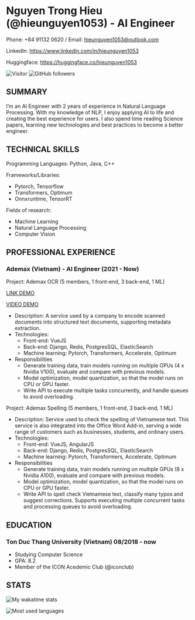 Nguyen Trong Hieu (@hieunguyen1053) - AI Engineer
=================================================

Phone: +84 91132 0620 / Email: hieunguyen1053@outlook.com

LinkedIn: https://www.linkedin.com/in/hieunguyen1053

Huggingface: https://huggingface.co/hieunguyen1053

![Visitor](https://komarev.com/ghpvc/?username=hieunguyen1053&style=flat-square&label=Visitors)
![GitHub followers](https://img.shields.io/github/followers/hieunguyen1053?label=Followers&style=flat-square)

SUMMARY
-------

I’m an AI Engineer with 2 years of experience in Natural Language Processing. With my knowledge of NLP, I enjoy applying AI to life and creating the best experience for users. I also spend time reading Science papers, learning new technologies and best practices to become a better engineer.

TECHNICAL SKILLS
----------------

Programming Languages: Python, Java, C++

Frameworks/Libraries:
- Pytorch, Tensorflow
- Transformers, Optimum
- Onnxruntime, TensorRT

Fields of research:
- Machine Learning
- Natural Language Processing
- Computer Vision

PROFESSIONAL EXPERIENCE
-----------------------

### Ademax (Vietnam) - AI Engineer (2021 - Now)

Project: Ademax OCR (5 members, 1 front-end, 3 back-end, 1 ML)

[LINK DEMO](https://huggingface.co/spaces/ademax/ademaxocr-optimum)

[VIDEO DEMO](https://youtu.be/k2i4GuYz3_w)

- Description: A service used by a company to encode scanned documents into structured text documents, supporting metadata extraction.
- Technologies:
    - Front-end: VueJS
    - Back-end: Django, Redis, PostgresSQL, ElasticSearch
    - Machine learning: Pytorch, Transformers, Accelerate, Optimum
- Responsibilities
    - Generate training data, train models running on multiple GPUs (4 x Nvidia V100), evaluate and compare with previous models.
    - Model optimization, model quantization, so that the model runs on CPU or GPU faster.
    - Write API to execute multiple tasks concurrently, and handle queues to avoid overloading.

Project: Ademax Spelling (5 members, 1 front-end, 3 back-end, 1 ML)

- Description: Service used to check the spelling of Vietnamese text. This service is also integrated into the Office Word Add-in, serving a wide range of customers such as businesses, students, and ordinary users.
- Technologies:
    - Front-end: VueJS, AngularJS
    - Back-end: Django, Redis, PostgresSQL, ElasticSearch
    - Machine learning: Pytorch, Transformers, Accelerate, Optimum
- Responsibilities
    - Generate training data, train models running on multiple GPUs (8 x Nvidia A100), evaluate and compare with previous models.
    - Model optimization, model quantization, so that the model runs on CPU or GPU faster.
    - Write API to spell check Vietnamese text, classify many typos and suggest corrections. Supports executing multiple concurrent tasks and processing queues to avoid overloading.
    
EDUCATION
---------

### Ton Duc Thang University (Vietnam) 08/2018 - now
- Studying Computer Science
- GPA: 8.2
- Member of the ICON Acedemic Club (@iconclub)

STATS
-----
![My wakatime stats](https://github-readme-stats.vercel.app/api/wakatime?username=hieunguyen1053&custom_title=Last+7+days+activities&langs_count=5&theme=vue-dark)

![Most used languages](https://github-readme-stats.vercel.app/api/top-langs/?username=hieunguyen1053&card_width=445&layout=compact&langs_count=10&theme=vue-dark)
